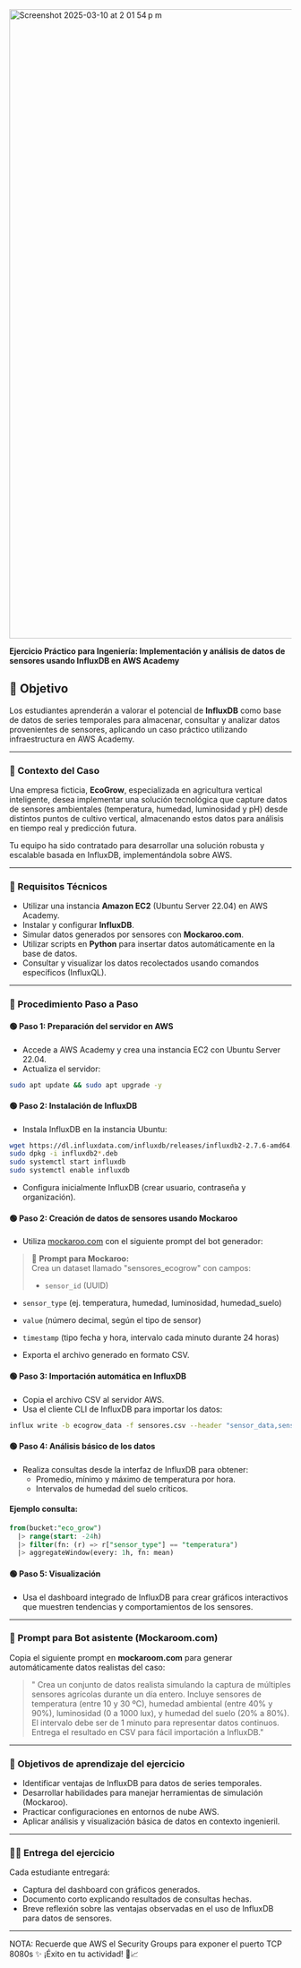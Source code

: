 <img width="1124" alt="Screenshot 2025-03-10 at 2 01 54 p m" src="https://github.com/user-attachments/assets/bb9cd28f-a469-40d8-986a-ca4cf0c25edf" />





**Ejercicio Práctico para Ingeniería: Implementación y análisis de datos de sensores usando InfluxDB en AWS Academy**

## 🎯 Objetivo
Los estudiantes aprenderán a valorar el potencial de **InfluxDB** como base de datos de series temporales para almacenar, consultar y analizar datos provenientes de sensores, aplicando un caso práctico utilizando infraestructura en AWS Academy.

---

### 🚀 Contexto del Caso

Una empresa ficticia, **EcoGrow**, especializada en agricultura vertical inteligente, desea implementar una solución tecnológica que capture datos de sensores ambientales (temperatura, humedad, luminosidad y pH) desde distintos puntos de cultivo vertical, almacenando estos datos para análisis en tiempo real y predicción futura.

Tu equipo ha sido contratado para desarrollar una solución robusta y escalable basada en InfluxDB, implementándola sobre AWS.

---

### 📝 Requisitos Técnicos

- Utilizar una instancia **Amazon EC2** (Ubuntu Server 22.04) en AWS Academy.
- Instalar y configurar **InfluxDB**.
- Simular datos generados por sensores con **Mockaroo.com**.
- Utilizar scripts en **Python** para insertar datos automáticamente en la base de datos.
- Consultar y visualizar los datos recolectados usando comandos específicos (InfluxQL).

---

### 🔖 Procedimiento Paso a Paso

#### 🟢 Paso 1: Preparación del servidor en AWS
- Accede a AWS Academy y crea una instancia EC2 con Ubuntu Server 22.04.
- Actualiza el servidor:
```bash
sudo apt update && sudo apt upgrade -y
```

#### 🟢 Paso 2: Instalación de InfluxDB
- Instala InfluxDB en la instancia Ubuntu:
```bash
wget https://dl.influxdata.com/influxdb/releases/influxdb2-2.7.6-amd64.deb
sudo dpkg -i influxdb2*.deb
sudo systemctl start influxdb
sudo systemctl enable influxdb
```

- Configura inicialmente InfluxDB (crear usuario, contraseña y organización).

#### 🟢 Paso 2: Creación de datos de sensores usando Mockaroo
- Utiliza [mockaroo.com](https://www.mockaroo.com/) con el siguiente prompt del bot generador:

> 🔸 **Prompt para Mockaroo:**  
> Crea un dataset llamado "sensores_ecogrow" con campos:  
> - `sensor_id` (UUID)  
- `sensor_type` (ej. temperatura, humedad, luminosidad, humedad_suelo)
- `value` (número decimal, según el tipo de sensor)
- `timestamp` (tipo fecha y hora, intervalo cada minuto durante 24 horas)

- Exporta el archivo generado en formato CSV.

#### 🟢 Paso 3: Importación automática en InfluxDB
- Copia el archivo CSV al servidor AWS.
- Usa el cliente CLI de InfluxDB para importar los datos:
```bash
influx write -b ecogrow_data -f sensores.csv --header "sensor_data,sensor_type=value,value=value timestamp"
```

#### 🟢 Paso 4: Análisis básico de los datos
- Realiza consultas desde la interfaz de InfluxDB para obtener:
  - Promedio, mínimo y máximo de temperatura por hora.
  - Intervalos de humedad del suelo críticos.

#### Ejemplo consulta:
```sql
from(bucket:"eco_grow")
  |> range(start: -24h)
  |> filter(fn: (r) => r["sensor_type"] == "temperatura")
  |> aggregateWindow(every: 1h, fn: mean)
```

#### 🟢 Paso 5: Visualización
- Usa el dashboard integrado de InfluxDB para crear gráficos interactivos que muestren tendencias y comportamientos de los sensores.

---

### 🤖 Prompt para Bot asistente (Mockaroom.com)

Copia el siguiente prompt en **mockaroom.com** para generar automáticamente datos realistas del caso:

> " Crea un conjunto de datos realista simulando la captura de múltiples sensores agrícolas durante un día entero. Incluye sensores de temperatura (entre 10 y 30 ºC), humedad ambiental (entre 40% y 90%), luminosidad (0 a 1000 lux), y humedad del suelo (20% a 80%). El intervalo debe ser de 1 minuto para representar datos continuos. Entrega el resultado en CSV para fácil importación a InfluxDB."

---

### 🎯 Objetivos de aprendizaje del ejercicio
- Identificar ventajas de InfluxDB para datos de series temporales.
- Desarrollar habilidades para manejar herramientas de simulación (Mockaroo).
- Practicar configuraciones en entornos de nube AWS.
- Aplicar análisis y visualización básica de datos en contexto ingenieril.

---

### 🧑‍💻 Entrega del ejercicio

Cada estudiante entregará:
- Captura del dashboard con gráficos generados.
- Documento corto explicando resultados de consultas hechas.
- Breve reflexión sobre las ventajas observadas en el uso de InfluxDB para datos de sensores.

---
NOTA: Recuerde que AWS el Security Groups para exponer el puerto TCP 8080s
✨ ¡Éxito en tu actividad! 🌱📈

